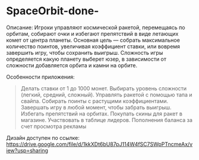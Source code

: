 # SpaceOrbit-done-

Описание:
Игроки управляют космической ракетой, перемещаясь по орбитам, собирают очки и избегают препятствий в виде летающих комет от центра планеты. Основная цель — собрать максимальное количество поинтов, увеличивая коэффициент ставки, или вовремя завершить игру, чтобы сохранить выигрыш. Сложность игры определяется какую планету выберет юзер, в зависимости от сложности добавляется орбита и камни на орбите.

Особенности приложения:
>Делать ставки от 1 до 1000 монет.
>Выбирать уровень сложности (легкий, средний, сложный).
>Управлять ракетой с помощью тапа и свайпа.
>Собирать поинты с растущими коэффициентами.
>Завершать игру в любой момент, чтобы забрать выигрыш.
>Избегать препятствий на орбитах.
>Покупать скины для ракет в магазине.
>Участвовать в таблице лидеров.
>Пополнения баланса за счет просмотра рекламы 


Дизайн доступен по ссылке:
https://drive.google.com/file/d/1kkXDt6bU87pJ114W4fSC7SWpPTncmeAx/view?usp=sharing
